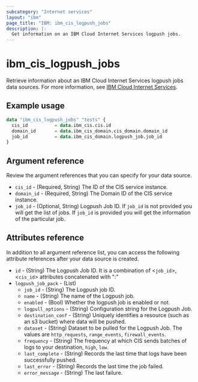 ```yaml
---
subcategory: "Internet services"
layout: "ibm"
page_title: "IBM: ibm_cis_logpush_jobs"
description: |-
  Get information on an IBM Cloud Internet Services logpush jobs.
---
```


# ibm_cis_logpush_jobs

Retrieve information about an IBM Cloud Internet Services logpush jobs data sources. For more information, see [IBM Cloud Internet Services](https://cloud.ibm.com/docs/cis?topic=cis-about-ibm-cloud-internet-services-cis).

## Example usage

```terraform
data "ibm_cis_logpush_jobs" "tests" {
  cis_id          = data.ibm_cis.cis.id
  domain_id       = data.ibm_cis_domain.cis_domain.domain_id
  job_id          = data.ibm_cis_domain.logpush_job.job_id
}
```

## Argument reference

Review the argument references that you can specify for your data source.

- `cis_id` - (Required, String) The ID of the CIS service instance.
- `domain_id` - (Required, String) The Domain ID of the CIS service instance.
- `job_id` - (Optional, String) Logpush Job ID. If `job_id` is not provided you will get the list of jobs. If `job_id` is provided you will get the information of the particular job.

## Attributes reference

In addition to all argument reference list, you can access the following attribute references after your data source is created.

- `id` - (String) The Logpush Job ID. It is a combination of <`job_id`>,<`cis_id`> attributes concatenated with ":"
- `logpush_job_pack` - (List)
  - `job_id` - (String) The Logpush job ID.
  - `name` - (String) The name of the Logpush job.
  - `enabled` - (Bool) Whether the logpush job is enabled or not.
  - `logpull_options` - (String) Configuration string for the Logpush Job.
  - `destination_conf` - (String) Uniquely identifies a resource (such as an s3 bucket) where data will be pushed.
  - `dataset` - (String) Dataset to be pulled for the Logpush Job. The values are `http_requests`, `range_events`, `firewall_events`.
  - `frequency` - (String) The frequency at which CIS sends batches of logs to your destination, `high`, `low`.
  - `last_complete` - (String) Records the last time that logs have been successfully pushed.
  - `last_error` - (String) Records the last time the job failed.
  - `error_message` - (String) The last failure.

